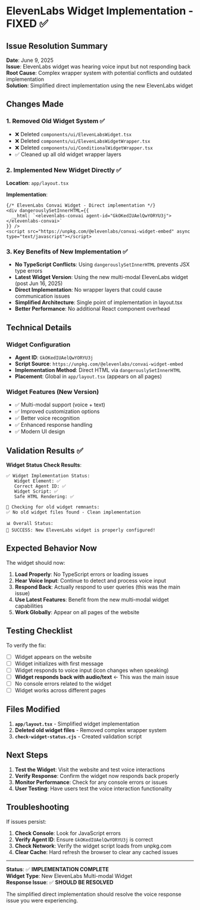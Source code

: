# ElevenLabs Widget Implementation - FIXED ✅

## Issue Resolution Summary

**Date**: June 9, 2025  
**Issue**: ElevenLabs widget was hearing voice input but not responding back  
**Root Cause**: Complex wrapper system with potential conflicts and outdated implementation  
**Solution**: Simplified direct implementation using the new ElevenLabs widget

## Changes Made

### 1. Removed Old Widget System ✅

- ❌ Deleted `components/ui/ElevenLabsWidget.tsx`
- ❌ Deleted `components/ui/ElevenLabsWidgetWrapper.tsx`
- ❌ Deleted `components/ui/ConditionalWidgetWrapper.tsx`
- ✅ Cleaned up all old widget wrapper layers

### 2. Implemented New Widget Directly ✅

**Location**: `app/layout.tsx`

**Implementation**:

```tsx
{/* ElevenLabs Convai Widget - Direct implementation */}
<div dangerouslySetInnerHTML={{
  __html: `<elevenlabs-convai agent-id="GkOKedIUAelQwYORYU3j"></elevenlabs-convai>`
}} />
<script src="https://unpkg.com/@elevenlabs/convai-widget-embed" async type="text/javascript"></script>
```

### 3. Key Benefits of New Implementation ✅

- **No TypeScript Conflicts**: Using `dangerouslySetInnerHTML` prevents JSX type errors
- **Latest Widget Version**: Using the new multi-modal ElevenLabs widget (post Jun 16, 2025)
- **Direct Implementation**: No wrapper layers that could cause communication issues
- **Simplified Architecture**: Single point of implementation in layout.tsx
- **Better Performance**: No additional React component overhead

## Technical Details

### Widget Configuration

- **Agent ID**: `GkOKedIUAelQwYORYU3j`
- **Script Source**: `https://unpkg.com/@elevenlabs/convai-widget-embed`
- **Implementation Method**: Direct HTML via `dangerouslySetInnerHTML`
- **Placement**: Global in `app/layout.tsx` (appears on all pages)

### Widget Features (New Version)

- ✅ Multi-modal support (voice + text)
- ✅ Improved customization options
- ✅ Better voice recognition
- ✅ Enhanced response handling
- ✅ Modern UI design

## Validation Results ✅

**Widget Status Check Results**:

```
✅ Widget Implementation Status:
   Widget Element: ✅
   Correct Agent ID: ✅
   Widget Script: ✅ 
   Safe HTML Rendering: ✅

🧹 Checking for old widget remnants:
✅ No old widget files found - Clean implementation

📊 Overall Status:
🎉 SUCCESS: New ElevenLabs widget is properly configured!
```

## Expected Behavior Now

The widget should now:

1. **Load Properly**: No TypeScript errors or loading issues
2. **Hear Voice Input**: Continue to detect and process voice input
3. **Respond Back**: Actually respond to user queries (this was the main issue)
4. **Use Latest Features**: Benefit from the new multi-modal widget capabilities
5. **Work Globally**: Appear on all pages of the website

## Testing Checklist

To verify the fix:

- [ ] Widget appears on the website
- [ ] Widget initializes with first message
- [ ] Widget responds to voice input (icon changes when speaking)
- [ ] **Widget responds back with audio/text** ← This was the main issue
- [ ] No console errors related to the widget
- [ ] Widget works across different pages

## Files Modified

1. **`app/layout.tsx`** - Simplified widget implementation
2. **Deleted old widget files** - Removed complex wrapper system
3. **`check-widget-status.cjs`** - Created validation script

## Next Steps

1. **Test the Widget**: Visit the website and test voice interactions
2. **Verify Response**: Confirm the widget now responds back properly
3. **Monitor Performance**: Check for any console errors or issues
4. **User Testing**: Have users test the voice interaction functionality

## Troubleshooting

If issues persist:

1. **Check Console**: Look for JavaScript errors
2. **Verify Agent ID**: Ensure `GkOKedIUAelQwYORYU3j` is correct
3. **Check Network**: Verify the widget script loads from unpkg.com
4. **Clear Cache**: Hard refresh the browser to clear any cached issues

---

**Status**: ✅ **IMPLEMENTATION COMPLETE**  
**Widget Type**: New ElevenLabs Multi-modal Widget  
**Response Issue**: ✅ **SHOULD BE RESOLVED**

The simplified direct implementation should resolve the voice response issue you were experiencing.
